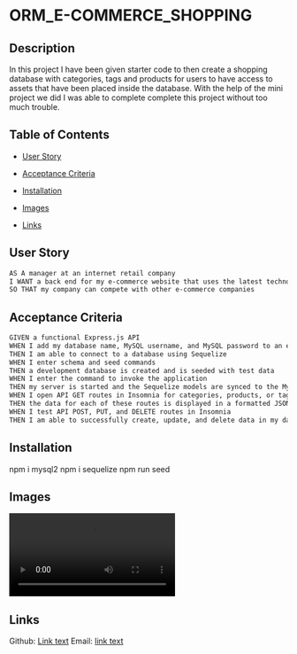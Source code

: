 # ORM_E-COMMERCE_SHOPPING

## Description
In this project I have been given starter code to then create a shopping database with categories, tags and products for users to
have access to assets that have been placed inside the database. With the help of the mini project we did I was able to complete
complete this project without too much trouble.

## Table of Contents
* [User Story](#user-story)

* [Acceptance Criteria](#acceptance-criteria)

* [Installation](#installation)

* [Images](#images)

* [Links](#links)

## User Story

```md
AS A manager at an internet retail company
I WANT a back end for my e-commerce website that uses the latest technologies
SO THAT my company can compete with other e-commerce companies
```

## Acceptance Criteria

```md
GIVEN a functional Express.js API
WHEN I add my database name, MySQL username, and MySQL password to an environment variable file
THEN I am able to connect to a database using Sequelize
WHEN I enter schema and seed commands
THEN a development database is created and is seeded with test data
WHEN I enter the command to invoke the application
THEN my server is started and the Sequelize models are synced to the MySQL database
WHEN I open API GET routes in Insomnia for categories, products, or tags
THEN the data for each of these routes is displayed in a formatted JSON
WHEN I test API POST, PUT, and DELETE routes in Insomnia
THEN I am able to successfully create, update, and delete data in my database
```

## Installation
npm i mysql2
npm i sequelize
npm run seed

## Images
<video src="Assets/2024-01-22%2021-33-47.mp4" controls title="\[Title\](<Assets/2024-01-22 21-33-47.mkv>)"></video>

## Links
Github: [Link text](https://github.com/Christopher-VA)
Email: [link text](cvonaltenstadt@gmail.com)